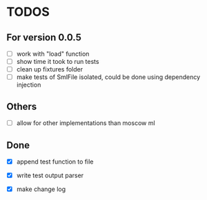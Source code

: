 # TODOS

## For version 0.0.5

- [ ] work with "load" function
- [ ] show time it took to run tests
- [ ] clean up fixtures folder
- [ ] make tests of SmlFile isolated, could be done using dependency injection

## Others

- [ ] allow for other implementations than moscow ml

## Done

- [x] append test function to file
- [x] write test output parser
- [x] make change log

